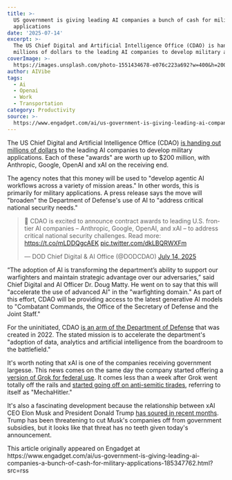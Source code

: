 ```yaml
---
title: >-
  US government is giving leading AI companies a bunch of cash for military
  applications
date: '2025-07-14'
excerpt: >-
  The US Chief Digital and Artificial Intelligence Office (CDAO) is handing out
  millions of dollars to the leading AI companies to develop military appl...
coverImage: >-
  https://images.unsplash.com/photo-1551434678-e076c223a692?w=400&h=200&fit=crop&auto=format
author: AIVibe
tags:
  - Ai
  - Openai
  - Work
  - Transportation
category: Productivity
source: >-
  https://www.engadget.com/ai/us-government-is-giving-leading-ai-companies-a-bunch-of-cash-for-military-applications-185347762.html?src=rss
---
```

<p>The US Chief Digital and Artificial Intelligence Office (CDAO) <a data-i13n="cpos:1;pos:1" href="https://www.ai.mil/Latest/News-Press/PR-View/Article/4242822/cdao-announces-partnerships-with-frontier-ai-companies-to-address-national-secu/">is handing out millions of dollars</a> to the leading AI companies to develop military applications. Each of these &quot;awards&quot; are worth up to $200 million, with Anthropic, Google, OpenAI and xAI on the receiving end.</p>
<p>The agency notes that this money will be used to &quot;develop agentic AI workflows across a variety of mission areas.&quot; In other words, this is primarily for military applications. A press release says the move will &quot;broaden&quot; the Department of Defense&#39;s use of AI to &quot;address critical national security needs.&quot;</p>
<span id="end-legacy-contents"></span><div id="bb4077d64f8b4c64a7cb9783791849c7"><blockquote class="twitter-tweet"><p lang="en" dir="ltr">🚨 CDAO is excited to announce contract awards to leading U.S. frontier AI companies – Anthropic, Google, OpenAI, and xAI – to address critical national security challenges. Read more: <a href="https://t.co/mLDDQgcAEK">https://t.co/mLDDQgcAEK</a> <a href="https://t.co/dkLBQRWXFm">pic.twitter.com/dkLBQRWXFm</a></p>— DOD Chief Digital &amp; AI Office (@DODCDAO) <a href="https://twitter.com/DODCDAO/status/1944778957406048298?ref_src=twsrc%5Etfw">July 14, 2025</a></blockquote>
 

</div>
<p>“The adoption of AI is transforming the department’s ability to support our warfighters and maintain strategic advantage over our adversaries,” said Chief Digital and AI Officer Dr. Doug Matty. He went on to say that this will &quot;accelerate the use of advanced AI&quot; in the &quot;warfighting domain.&quot; As part of this effort, CDAO will be providing access to the latest generative AI models to &quot;Combatant Commands, the Office of the Secretary of Defense and the Joint Staff.&quot;</p>
<p>For the uninitiated, CDAO <a data-i13n="cpos:2;pos:1" href="https://www.ai.mil/">is an arm of the Department of Defense</a> that was created in 2022. The stated mission is to accelerate the department&#39;s &quot;adoption of data, analytics and artificial intelligence from the boardroom to the battlefield.&quot;</p>
<p>It&#39;s worth noting that xAI is one of the companies receiving government largesse. This news comes on the same day the company started offering a <a data-i13n="cpos:3;pos:1" href="https://www.engadget.com/ai/xai-starts-offering-grok-to-us-government-agencies-162952893.html"><ins>version of Grok for federal use</ins></a>. It comes less than a week after Grok went totally off the rails and <a data-i13n="cpos:4;pos:1" href="https://www.engadget.com/ai/how-exactly-did-grok-go-full-mechahitler-151020144.html"><ins>started going off on anti-semitic tirades</ins></a>, referring to itself as &quot;MechaHitler.&quot;</p>
<p>It&#39;s also a fascinating development because the relationship between xAI CEO Elon Musk and President Donald Trump <a data-i13n="cpos:5;pos:1" href="https://www.reuters.com/business/autos-transportation/elon-musk-renews-criticism-trump-spending-bill-calls-new-political-party-2025-06-30/"><ins>has soured in recent months</ins></a>. Trump has been threatening to cut Musk&#39;s companies off from government subsidies, but it looks like that threat has no teeth given today&#39;s announcement.</p>This article originally appeared on Engadget at https://www.engadget.com/ai/us-government-is-giving-leading-ai-companies-a-bunch-of-cash-for-military-applications-185347762.html?src=rss

